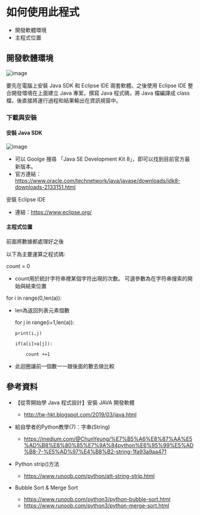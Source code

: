 # 如何使用此程式

- 開發軟體環境
- 主程式位置

## 開發軟體環境

![image](https://i.imgur.com/5MPeamM.png)

  要先在電腦上安裝 Java SDK 和 Eclipse IDE 兩套軟體。之後使用 Eclipse IDE 整合開發環境在上面建立 Java 專案，撰寫 Java 程式碼，將 Java 檔編譯成 class 檔，後直接將運行過程和結果輸出在資訊視窗中。

### 下載與安裝
#### 安裝 Java SDK

![image](https://i.imgur.com/FwQDKpO.jpg)
  - 可以 Goolge 搜尋 「Java SE Development Kit 8」，即可以找到目前官方最新版本。
  - 官方連結：https://www.oracle.com/technetwork/java/javase/downloads/jdk8-downloads-2133151.html

安裝 Eclipse IDE
  - 連結：https://www.eclipse.org/
  
#### 主程式位置

前面將數據都處理好之後

以下為主要運算之程式碼:

count = 0

  - count用於統計字符串裡某個字符出現的次數。 可選參數為在字符串搜索的開始與結束位置

for i in range(0,len(a)):

  - len為返回列表元素個數

    for j in range(i+1,len(a)):
    
        print(i,j)
        
        if(a[i]>a[j]):
        
            count +=1
            
  - 此迴圈讓前一個數一一跟後面的數去做比較

## 參考資料


- 【從零開始學 Java 程式設計】安裝 JAVA 開發軟體
  - http://tw-hkt.blogspot.com/2019/03/java.html
  
- 給自學者的Python教學(7)：字串(String)
  - https://medium.com/@ChunYeung/%E7%B5%A6%E8%87%AA%E5%AD%B8%E8%80%85%E7%9A%84python%E6%95%99%E5%AD%B8-7-%E5%AD%97%E4%B8%B2-string-1fa93a9aa471

- Python strip()方法
  - https://www.runoob.com/python/att-string-strip.html
  
- Bubble Sort & Merge Sort
  - https://www.runoob.com/python3/python-bubble-sort.html
  - https://www.runoob.com/python3/python-merge-sort.html
